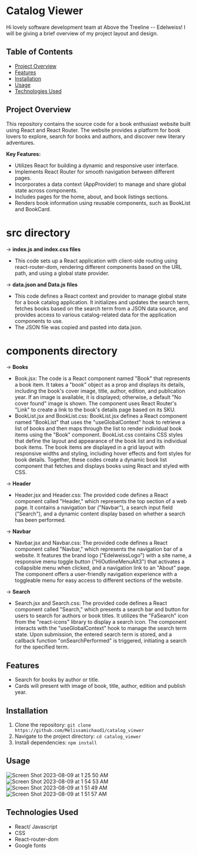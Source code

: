 # Catalog Viewer

Hi lovely software development team at Above the Treeline -- Edelweiss! I will be giving a brief overview of my project layout and design.

## Table of Contents

- [Project Overview](#project-overview)
- [Features](#features)
- [Installation](#installation)
- [Usage](#usage)
- [Technologies Used](#technologies-used)

## Project Overview

This repository contains the source code for a book enthusiast website built using React and React Router. The website provides a platform for book lovers to explore, search for books and authors, and discover new literary adventures.

**Key Features:**
- Utilizes React for building a dynamic and responsive user interface.
- Implements React Router for smooth navigation between different pages.
- Incorporates a data context (AppProvider) to manage and share global state across components.
- Includes pages for the home, about, and book listings sections.
- Renders book information using reusable components, such as BookList and BookCard.

# src directory 

-> **index.js and index.css files**
- This code sets up a React application with client-side routing using react-router-dom, rendering different components based on the URL path, and using a global state provider.

-> **data.json and Data.js files**
- This code defines a React context and provider to manage global state for a book catalog application. It initializes and updates the search term, fetches books based on the search term from a JSON data source, and provides access to various catalog-related data for the application components to use.
- The JSON file was copied and pasted into data.json.

# components directory 

-> **Books**
- Book.jsx: The code is a React component named "Book" that represents a book item. It takes a "book" object as a prop and displays its details, including the book's cover image, title, author, edition, and publication year. If an image is available, it is displayed; otherwise, a default "No cover found" image is shown. The component uses React Router's "Link" to create a link to the book's details page based on its SKU.
- BookList.jsx and BookList.css: BookList.jsx defines a React component named "BookList" that uses the "useGlobalContext" hook to retrieve a list of books and then maps through the list to render individual book items using the "Book" component. BookList.css contains CSS styles that define the layout and appearance of the book list and its individual book items. The book items are displayed in a grid layout with responsive widths and styling, including hover effects and font styles for book details. Together, these codes create a dynamic book list component that fetches and displays books using React and styled with CSS.

-> **Header**
- Header.jsx and Header.css: The provided code defines a React component called "Header," which represents the top section of a web page. It contains a navigation bar ("Navbar"), a search input field ("Search"), and a dynamic content display based on whether a search has been performed. 

-> **Navbar**
- Navbar.jsx and Navbar.css: The provided code defines a React component called "Navbar," which represents the navigation bar of a website. It features the brand logo ("EdelweissLogo") with a site name, a responsive menu toggle button ("HiOutlineMenuAlt3") that activates a collapsible menu when clicked, and a navigation link to an "About" page. The component offers a user-friendly navigation experience with a toggleable menu for easy access to different sections of the website.

-> **Search**
- Search.jsx and Search.css: The provided code defines a React component called "Search," which presents a search bar and button for users to search for authors or book titles. It utilizes the "FaSearch" icon from the "react-icons" library to display a search icon. The component interacts with the "useGlobalContext" hook to manage the search term state. Upon submission, the entered search term is stored, and a callback function "onSearchPerformed" is triggered, initiating a search for the specified term.

## Features

- Search for books by author or title.
- Cards will present with image of book, title, author, edition and publish year.


## Installation

1. Clone the repository: `git clone https://github.com/Melissamichaud1/catalog_viewer`
2. Navigate to the project directory: `cd catalog_viewer`
3. Install dependencies: `npm install`

## Usage

![Screen Shot 2023-08-09 at 1 25 50 AM](https://github.com/Melissamichaud1/catalog_viewer/assets/111532904/e7fefcb5-1b33-4479-9320-dd81ef5d1ee3)
![Screen Shot 2023-08-09 at 1 54 53 AM](https://github.com/Melissamichaud1/catalog_viewer/assets/111532904/96c6274d-a423-43b9-a033-3b6a947595df)
![Screen Shot 2023-08-09 at 1 51 49 AM](https://github.com/Melissamichaud1/catalog_viewer/assets/111532904/10e38a5a-c7bf-4135-ac3e-23336458ecf0)
![Screen Shot 2023-08-09 at 1 51 57 AM](https://github.com/Melissamichaud1/catalog_viewer/assets/111532904/d492ac65-b97d-462e-8056-4eb156cc006d)



## Technologies Used

- React/ Javascript
- CSS
- React-router-dom
- Google fonts
  

